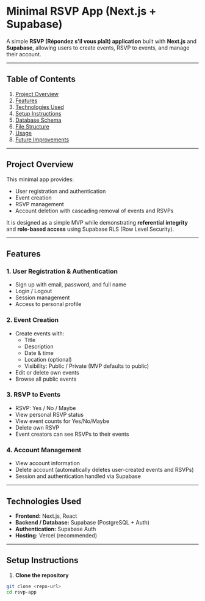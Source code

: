 # Minimal RSVP App (Next.js + Supabase)

A simple **RSVP (Répondez s'il vous plaît) application** built with **Next.js** and **Supabase**, allowing users to create events, RSVP to events, and manage their account.

---

## Table of Contents

1. [Project Overview](#project-overview)  
2. [Features](#features)  
3. [Technologies Used](#technologies-used)  
4. [Setup Instructions](#setup-instructions)  
5. [Database Schema](#database-schema)  
6. [File Structure](#file-structure)  
7. [Usage](#usage)  
8. [Future Improvements](#future-improvements)  

---

## Project Overview

This minimal app provides:

- User registration and authentication
- Event creation
- RSVP management
- Account deletion with cascading removal of events and RSVPs

It is designed as a simple MVP while demonstrating **referential integrity** and **role-based access** using Supabase RLS (Row Level Security).

---

## Features

### 1. User Registration & Authentication

- Sign up with email, password, and full name
- Login / Logout
- Session management
- Access to personal profile

### 2. Event Creation

- Create events with:
  - Title
  - Description
  - Date & time
  - Location (optional)
  - Visibility: Public / Private (MVP defaults to public)
- Edit or delete own events
- Browse all public events

### 3. RSVP to Events

- RSVP: Yes / No / Maybe
- View personal RSVP status
- View event counts for Yes/No/Maybe
- Delete own RSVP
- Event creators can see RSVPs to their events

### 4. Account Management

- View account information
- Delete account (automatically deletes user-created events and RSVPs)
- Session and authentication handled via Supabase

---

## Technologies Used

- **Frontend:** Next.js, React
- **Backend / Database:** Supabase (PostgreSQL + Auth)
- **Authentication:** Supabase Auth
- **Hosting:** Vercel (recommended)

---

## Setup Instructions

1. **Clone the repository**

```bash
git clone <repo-url>
cd rsvp-app
